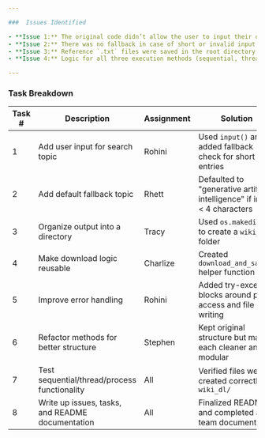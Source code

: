 ```yaml
---

###  Issues Identified

- **Issue 1:** The original code didn’t allow the user to input their own topic, making it less interactive and rigid.
- **Issue 2:** There was no fallback in case of short or invalid input, which could crash the program or return irrelevant results.
- **Issue 3:** Reference `.txt` files were saved in the root directory, which created clutter and poor organization.
- **Issue 4:** Logic for all three execution methods (sequential, threads, processes) was repetitive and lacked modularity.

---
```


###  Task Breakdown

| Task # | Description                                     | Assignment        | Solution                                                                 |
|--------|-------------------------------------------------|-------------------|--------------------------------------------------------------------------|
| 1      | Add user input for search topic                 | Rohini            | Used `input()` and added fallback check for short entries                |
| 2      | Add default fallback topic                      | Rhett             | Defaulted to "generative artificial intelligence" if input < 4 characters |
| 3      | Organize output into a directory                | Tracy             | Used `os.makedirs()` to create a `wiki_dl` folder                        |
| 4      | Make download logic reusable                    | Charlize          | Created `download_and_save()` helper function                            |
| 5      | Improve error handling                          | Rohini            | Added try-except blocks around page access and file writing              |
| 6      | Refactor methods for better structure           | Stephen           | Kept original structure but made each cleaner and modular                |
| 7      | Test sequential/thread/process functionality    | All               | Verified files were created correctly in `wiki_dl/`                      |
| 8      | Write up issues, tasks, and README documentation| All            | Finalized README and completed all team documentation                    |
